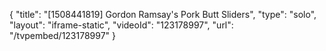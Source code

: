 {
    "title": "[1508441819] Gordon Ramsay's Pork Butt Sliders",
    "type": "solo",
    "layout": "iframe-static",
    "videoId": "123178997",
    "url": "\/tvpembed\/123178997"
}